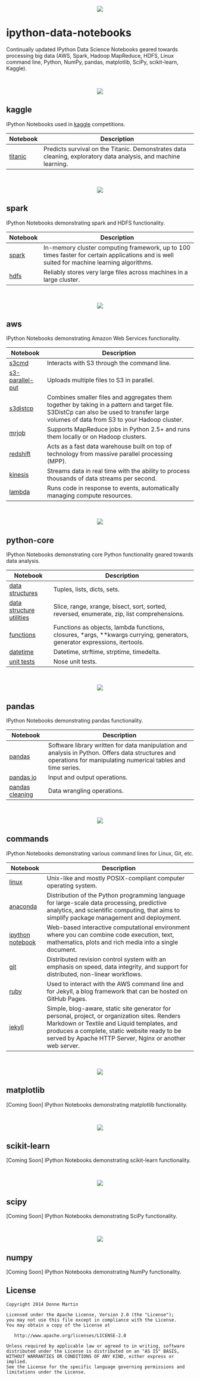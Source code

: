 <p align="center">
  <img src="https://raw.githubusercontent.com/donnemartin/ipython-data-notebooks/master/images/coversmall.png">
</p>

# ipython-data-notebooks
Continually updated IPython Data Science Notebooks geared towards processing big data (AWS, Spark, Hadoop MapReduce, HDFS, Linux command line, Python, NumPy, pandas, matplotlib, SciPy, scikit-learn, Kaggle).

<br/>
<p align="center">
  <img src="https://raw.githubusercontent.com/donnemartin/ipython-data-notebooks/master/images/kaggle.png">
</p>

## kaggle

IPython Notebooks used in [kaggle](https://www.kaggle.com/) competitions.

| Notebook | Description |
|-------------------------------------------------------------------------------------------------------------------|----------------------------------------------------------------------------------------------------------------|
| [titanic](http://nbviewer.ipython.org/github/donnemartin/ipython-data-notebooks/blob/master/kaggle/titanic.ipynb) | Predicts survival on the Titanic.  Demonstrates data cleaning, exploratory data analysis, and machine learning. |

<br/>
<p align="center">
  <img src="https://raw.githubusercontent.com/donnemartin/ipython-data-notebooks/master/images/spark.png">
</p>

## spark

IPython Notebooks demonstrating spark and HDFS functionality.

| Notebook | Description |
|--------------------------------------------------------------------------------------------------------------|--------------------------------------------------------------------------------------------------------------------------------------------|
| [spark](http://nbviewer.ipython.org/github/donnemartin/ipython-data-notebooks/blob/master/spark/spark.ipynb) | In-memory cluster computing framework, up to 100 times faster for certain applications and is well suited for machine learning algorithms. |
| [hdfs](http://nbviewer.ipython.org/github/donnemartin/ipython-data-notebooks/blob/master/spark/hdfs.ipynb) | Reliably stores very large files across machines in a large cluster. |

<br/>
<p align="center">
  <img src="https://raw.githubusercontent.com/donnemartin/ipython-data-notebooks/master/images/aws.png">
</p>

## aws

IPython Notebooks demonstrating Amazon Web Services functionality.

| Notebook | Description |
|------------------------------------------------------------------------------------------------------------------------------------|-----------------------------------------------------------------------------------------------------------------------------------------------------------------------------------------|
| [s3cmd](http://nbviewer.ipython.org/github/donnemartin/ipython-data-notebooks/blob/master/aws/aws.ipynb#s3cmd) | Interacts with S3 through the command line. |
| [s3-parallel-put](http://nbviewer.ipython.org/github/donnemartin/ipython-data-notebooks/blob/master/aws/aws.ipynb#s3-parallel-put) | Uploads multiple files to S3 in parallel. |
| [s3distcp](http://nbviewer.ipython.org/github/donnemartin/ipython-data-notebooks/blob/master/aws/aws.ipynb#s3distcp) | Combines smaller files and aggregates them together by taking in a pattern and target file.  S3DistCp can also be used to transfer large volumes of data from S3 to your Hadoop cluster. |
| [mrjob](http://nbviewer.ipython.org/github/donnemartin/ipython-data-notebooks/blob/master/aws/aws.ipynb#mrjob) | Supports MapReduce jobs in Python 2.5+ and runs them locally or on Hadoop clusters. |
| [redshift](http://nbviewer.ipython.org/github/donnemartin/ipython-data-notebooks/blob/master/aws/aws.ipynb#redshift) | Acts as a fast data warehouse built on top of technology from massive parallel processing (MPP). |
| [kinesis](http://nbviewer.ipython.org/github/donnemartin/ipython-data-notebooks/blob/master/aws/aws.ipynb#kinesis) | Streams data in real time with the ability to process thousands of data streams per second. |
| [lambda](http://nbviewer.ipython.org/github/donnemartin/ipython-data-notebooks/blob/master/aws/aws.ipynb#lambda) | Runs code in response to events, automatically managing compute resources. |

<br/>
<p align="center">
  <img src="https://raw.githubusercontent.com/donnemartin/ipython-data-notebooks/master/images/python.png">
</p>

## python-core

IPython Notebooks demonstrating core Python functionality geared towards data analysis.

| Notebook | Description |
|-----------------------------------------------------------------------------------------------------------------------------------------------|---------------------------------------------------------------------------------------------------------------------------|
| [data structures](http://nbviewer.ipython.org/github/donnemartin/ipython-data-notebooks/blob/master/python-core/structs.ipynb) | Tuples, lists, dicts, sets. |
| [data structure utilities](http://nbviewer.ipython.org/github/donnemartin/ipython-data-notebooks/blob/master/python-core/structs_utils.ipynb) | Slice, range, xrange, bisect, sort, sorted, reversed, enumerate, zip, list comprehensions. |
| [functions](http://nbviewer.ipython.org/github/donnemartin/ipython-data-notebooks/blob/master/python-core/functions.ipynb) | Functions as objects, lambda functions, closures, *args, **kwargs currying, generators, generator expressions, itertools. |
| [datetime](http://nbviewer.ipython.org/github/donnemartin/ipython-data-notebooks/blob/master/python-core/datetime.ipynb) | Datetime, strftime, strptime, timedelta. |
| [unit tests](http://nbviewer.ipython.org/github/donnemartin/ipython-data-notebooks/blob/master/python-core/unit_tests.ipynb) | Nose unit tests. |

<br/>
<p align="center">
  <img src="https://raw.githubusercontent.com/donnemartin/ipython-data-notebooks/master/images/pandas.png">
</p>

## pandas

IPython Notebooks demonstrating pandas functionality.

| Notebook | Description |
|--------------------------------------------------------------------------------------------------------------------------------|-----------------------------------------------------------------------------------------------------------------------------------------------------------------|
| [pandas](http://nbviewer.ipython.org/github/donnemartin/ipython-data-notebooks/blob/master/pandas/pandas.ipynb) | Software library written for data manipulation and analysis in Python. Offers data structures and operations for manipulating numerical tables and time series. |
| [pandas io](http://nbviewer.ipython.org/github/donnemartin/ipython-data-notebooks/blob/master/pandas/pandas_io.ipynb) | Input and output operations. |
| [pandas cleaning](http://nbviewer.ipython.org/github/donnemartin/ipython-data-notebooks/blob/master/pandas/pandas_clean.ipynb) | Data wrangling operations. |

<br/>
<p align="center">
  <img src="https://raw.githubusercontent.com/donnemartin/ipython-data-notebooks/master/images/commands.png">
</p>

## commands

IPython Notebooks demonstrating various command lines for Linux, Git, etc.

| Notebook | Description |
|--------------------------------------------------------------------------------------------------------------------------------------------|-----------------------------------------------------------------------------------------------------------------------------------------------------------------------------------------------------------------------------------------------------------|
| [linux](http://nbviewer.ipython.org/github/donnemartin/ipython-data-notebooks/blob/master/commands/linux.ipynb) | Unix-like and mostly POSIX-compliant computer operating system. |
| [anaconda](http://nbviewer.ipython.org/github/donnemartin/ipython-data-notebooks/blob/master/commands/misc.ipynb#anaconda) | Distribution of the Python programming language for large-scale data processing, predictive analytics, and scientific computing, that aims to simplify package management and deployment. |
| [ipython notebook](http://nbviewer.ipython.org/github/donnemartin/ipython-data-notebooks/blob/master/commands/misc.ipynb#ipython-notebook) | Web-based interactive computational environment where you can combine code execution, text, mathematics, plots and rich media into a single document. |
| [git](http://nbviewer.ipython.org/github/donnemartin/ipython-data-notebooks/blob/master/commands/misc.ipynb#git) | Distributed revision control system with an emphasis on speed, data integrity, and support for distributed, non-linear workflows. |
| [ruby](http://nbviewer.ipython.org/github/donnemartin/ipython-data-notebooks/blob/master/commands/misc.ipynb#ruby) | Used to interact with the AWS command line and for Jekyll, a blog framework that can be hosted on GitHub Pages. |
| [jekyll](http://nbviewer.ipython.org/github/donnemartin/ipython-data-notebooks/blob/master/commands/misc.ipynb#jekyll) | Simple, blog-aware, static site generator for personal, project, or organization sites.  Renders Markdown or Textile and Liquid templates, and produces a complete, static website ready to be served by Apache HTTP Server, Nginx or another web server. |

<br/>
<p align="center">
  <img src="https://raw.githubusercontent.com/donnemartin/ipython-data-notebooks/master/images/matplotlib.png">
</p>

## matplotlib

[Coming Soon] IPython Notebooks demonstrating matplotlib functionality.

<br/>
<p align="center">
  <img src="https://raw.githubusercontent.com/donnemartin/ipython-data-notebooks/master/images/scikitlearn.png">
</p>

## scikit-learn

[Coming Soon] IPython Notebooks demonstrating scikit-learn functionality.

<br/>
<p align="center">
  <img src="https://raw.githubusercontent.com/donnemartin/ipython-data-notebooks/master/images/scipy.png">
</p>

## scipy

[Coming Soon] IPython Notebooks demonstrating SciPy functionality.

<br/>
<p align="center">
  <img src="https://raw.githubusercontent.com/donnemartin/ipython-data-notebooks/master/images/numpy.png">
</p>

## numpy

[Coming Soon] IPython Notebooks demonstrating NumPy functionality.

## License

    Copyright 2014 Donne Martin

    Licensed under the Apache License, Version 2.0 (the "License");
    you may not use this file except in compliance with the License.
    You may obtain a copy of the License at

       http://www.apache.org/licenses/LICENSE-2.0

    Unless required by applicable law or agreed to in writing, software
    distributed under the License is distributed on an "AS IS" BASIS,
    WITHOUT WARRANTIES OR CONDITIONS OF ANY KIND, either express or implied.
    See the License for the specific language governing permissions and
    limitations under the License.
